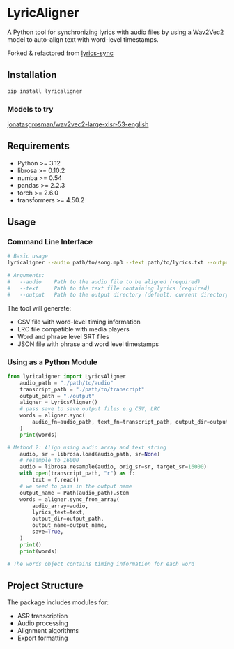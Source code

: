 # LyricAligner

A Python tool for synchronizing lyrics with audio files by using a Wav2Vec2 model to auto-align text with word-level timestamps.

Forked & refactored from [lyrics-sync](https://github.com/mikezzb/lyrics-sync)

## Installation

```bash
pip install lyricaligner
```

### Models to try

[jonatasgrosman/wav2vec2-large-xlsr-53-english](https://huggingface.co/jonatasgrosman/wav2vec2-large-xlsr-53-english)

## Requirements

- Python >= 3.12
- librosa >= 0.10.2
- numba >= 0.54
- pandas >= 2.2.3
- torch >= 2.6.0
- transformers >= 4.50.2

## Usage

### Command Line Interface

```bash
# Basic usage
lyricaligner --audio path/to/song.mp3 --text path/to/lyrics.txt --output path/to/output/dir

# Arguments:
#   --audio    Path to the audio file to be aligned (required)
#   --text     Path to the text file containing lyrics (required)
#   --output   Path to the output directory (default: current directory)
```

The tool will generate:

- CSV file with word-level timing information
- LRC file compatible with media players
- Word and phrase level SRT files
- JSON file with phrase and word level timestamps
### Using as a Python Module

```python
from lyricaligner import LyricsAligner
    audio_path = "./path/to/audio"
    transcript_path = "./path/to/transcript"
    output_path = "./output"
    aligner = LyricsAligner()
    # pass save to save output files e.g CSV, LRC
    words = aligner.sync(
        audio_fn=audio_path, text_fn=transcript_path, output_dir=output_path, save=True
    )
    print(words)

# Method 2: Align using audio array and text string
    audio, sr = librosa.load(audio_path, sr=None)
    # resample to 16000
    audio = librosa.resample(audio, orig_sr=sr, target_sr=16000)
    with open(transcript_path, "r") as f:
        text = f.read()
    # we need to pass in the output name
    output_name = Path(audio_path).stem
    words = aligner.sync_from_array(
        audio_array=audio,
        lyrics_text=text,
        output_dir=output_path,
        output_name=output_name,
        save=True,
    )
    print()
    print(words)

# The words object contains timing information for each word
```

## Project Structure

The package includes modules for:

- ASR transcription
- Audio processing
- Alignment algorithms
- Export formatting
